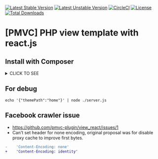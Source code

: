 [![Latest Stable Version](https://poser.pugx.org/pmvc-plugin/view_react/v/stable)](https://packagist.org/packages/pmvc-plugin/view_react)
[![Latest Unstable Version](https://poser.pugx.org/pmvc-plugin/view_react/v/unstable)](https://packagist.org/packages/pmvc-plugin/view_react)
[![CircleCI](https://circleci.com/gh/pmvc-plugin/view_react/tree/master.svg?style=svg)](https://circleci.com/gh/pmvc-plugin/view_react/tree/master)
[![License](https://poser.pugx.org/pmvc-plugin/view_react/license)](https://packagist.org/packages/pmvc-plugin/view_react)
[![Total Downloads](https://poser.pugx.org/pmvc-plugin/view_react/downloads)](https://packagist.org/packages/pmvc-plugin/view_react)

# [PMVC] PHP view template with react.js

## Install with Composer

<details><summary>CLICK TO SEE</summary><p>

### 1. Download composer

- mkdir test_folder
- curl -sS https://getcomposer.org/installer | php

### 2. Install Use composer.json or use command-line directly

#### 2.1 Install Use composer.json

- vim composer.json

```
{
    "require": {
        "pmvc-plugin/view_react": "dev-master"
    }
}
```

- php composer.phar install

#### 2.2 Or use composer command-line

- php composer.phar require pmvc-plugin/view_react

or

- composer require pmvc-plugin/view_react

</p></details>

## For debug

```
echo '{"themePath":"home"}' | node ./server.js
```

## Facebook crawler issue

- https://github.com/pmvc-plugin/view_react/issues/1
- Can't set header for none encoding, original proposal was for disable proxy cache to improve first bytes.

```diff
-    'Content-Encoding: none'
+    'Content-Encoding: identity'
```
